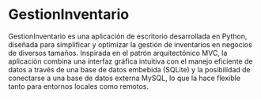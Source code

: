 # GestionInventario
GestionInventario es una aplicación de escritorio desarrollada en Python, diseñada para simplificar y optimizar la gestión de inventarios en negocios de diversos tamaños. Inspirada en el patrón arquitectónico MVC, la aplicación combina una interfaz gráfica intuitiva con el manejo eficiente de datos a través de una base de datos embebida (SQLite) y la posibilidad de conectarse a una base de datos externa MySQL, lo que la hace flexible tanto para entornos locales como remotos.

